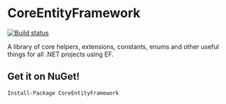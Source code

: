 CoreEntityFramework
==========

[![Build status](https://ci.appveyor.com/api/projects/status/r67gci4vgeq0thgw/branch/master)](https://ci.appveyor.com/project/benmccallum/coreentityframework/branch/master)

A library of core helpers, extensions, constants, enums and other useful things for all .NET projects using EF.

## Get it on NuGet!

    Install-Package CoreEntityFramework